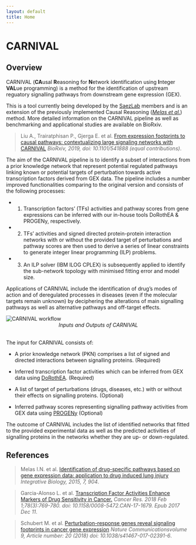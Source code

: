 ```yaml
---
layout: default
title: Home
---
```



# CARNIVAL

## Overview

CARNIVAL (**CA**usal **R**easoning for **N**etwork identification using **I**nteger **VAL**ue programming) is a method for the identification of upstream reguatory signalling pathways from downstream gene expression (GEX).

This is a tool currently being developed by the [SaezLab](http://saezlab.org/) members and is an extension of the previously implemented Causal Reasoning ([*Melas et al.*](http://pubs.rsc.org/en/content/articlehtml/2015/ib/c4ib00294f)) method. More detailed information on the CARNIVAL pipeline as well as benchmarking and applicational studies are available on BioRxiv.

> Liu A., Trairatphisan P., Gjerga E. et al. [From expression footprints to causal pathways: contextualizing large signaling networks with CARNIVAL](https://www.biorxiv.org/content/10.1101/541888v1) _BioRxiv, 2019, doi: 10.1101/541888 (equal contributions)_.

The aim of the CARNIVAL pipeline is to identify a subset of interactions from a prior knowledge network that represent potential regulated pathways linking known or potential targets of perturbation towards active transcription factors derived from GEX data. The pipeline includes a number improved functionalities comparing to the original version and consists of the following processes: 

 * 1) Transcription factors’ (TFs) activities and pathway scores from gene expressions can be inferred with our in-house tools DoRothEA & PROGENy, respectively. 

 * 2) TFs’ activities and signed directed protein-protein interaction networks with or without the provided target of perturbations and pathway scores are then used to derive a series of linear constraints to generate integer linear programming (ILP) problems. 

 * 3) An ILP solver (IBM ILOG CPLEX) is subsequently applied to identify the sub-network topology with minimised fitting error and model size.

Applications of CARNIVAL include the identification of drug’s modes of action and of deregulated processes in diseases (even if the molecular targets remain unknown) by deciphering the alterations of main signalling pathways as well as alternative pathways and off-target effects.

<img src="/CARNIVAL/public/CARNIVAL_Workflow_Dec2018.png" alt="CARNIVAL workflow">

<center><i>Inputs and Outputs of CARNIVAL</i></center>
<br>

The input for CARNIVAL consists of:

 * A prior knowledge network (PKN) comprises a list of signed and directed interactions between signalling proteins. (Required)

 * Inferred transcription factor activities which can be inferred from GEX data using [DoRothEA](https://github.com/saezlab/DoRothEA). (Required)
 
 * A list of target of perturbations (drugs, diseases, etc.) with or without their effects on signalling proteins. (Optional) 
 
 * Inferred pathway scores representing signalling pathway activities from GEX data using [PROGENy](https://github.com/saezlab/progeny) (Optional)

The outcome of CARNIVAL includes the list of identified networks that fitted to the provided experimental data as well as the predicted activities of signalling proteins in the networks whether they are up- or down-regulated.

## References

> Melas I.N. et al. [Identification of drug-specific pathways based on gene expression data: application to drug induced lung injury](http://pubs.rsc.org/en/content/articlehtml/2015/ib/c4ib00294f) _Integrative Biology, 2015, 7, 904_.

> Garcia-Alonso L. et al. [Transcription Factor Activities Enhance Markers of Drug Sensitivity in Cancer.](http://cancerres.aacrjournals.org/content/78/3/769.full) _Cancer Res. 2018 Feb 1;78(3):769-780. doi: 10.1158/0008-5472.CAN-17-1679. Epub 2017 Dec 11_.

> Schubert M. et al. [Perturbation-response genes reveal signaling footprints in cancer gene expression](https://www.nature.com/articles/s41467-017-02391-6) _Nature Communicationsvolume 9, Article number: 20 (2018) doi: 10.1038/s41467-017-02391-6_.
